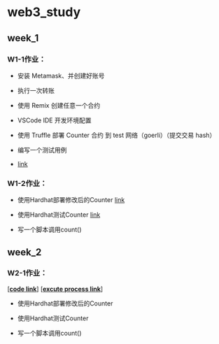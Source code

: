 # web3\_study

## week\_1

### W1-1作业：

*   安装 Metamask、并创建好账号

*   执行一次转账

*   使用 Remix 创建任意一个合约

*   VSCode IDE 开发环境配置

*   使用 Truffle 部署 Counter 合约 到 test 网络（goerli）（提交交易 hash）

*   编写一个测试用例

*   [link](https://github.com/shenstone-peng/web3_study/blob/main/w1_build/w1.md)

### W1-2作业：

*   使用Hardhat部署修改后的Counter   [link](https://github.com/shenstone-peng/web3_study/blob/main/w1_build/hardhat_project/contracts/Counter.sol)

*   使用Hardhat测试Counter        [link](https://github.com/shenstone-peng/web3_study/tree/main/w1_build/hardhat_project/test)

*   写一个脚本调用count()

## week\_2

### W2-1作业：

[**[code link](https://github.com/shenstone-peng/web3_study/blob/main/w2_build/bankless.sol)**]
[**[excute process link](https://github.com/shenstone-peng/web3_study/blob/main/w2_build/w2.md)**]

*   使用Hardhat部署修改后的Counter

*   使用Hardhat测试Counter

*   写一个脚本调用count()
